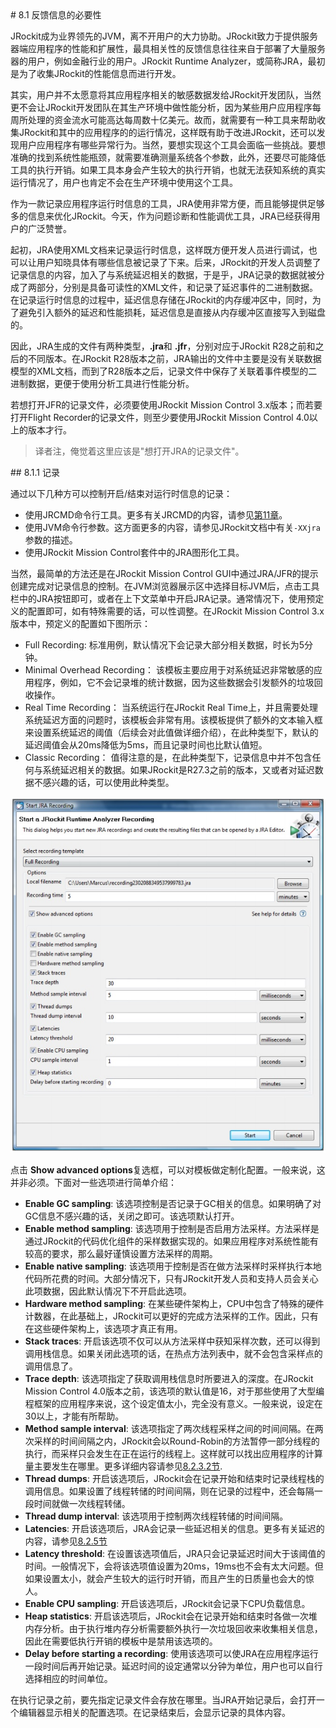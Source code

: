 <a name="8.1" />
# 8.1 反馈信息的必要性

JRockit成为业界领先的JVM，离不开用户的大力协助。JRockit致力于提供服务器端应用程序的性能和扩展性，最具相关性的反馈信息往往来自于部署了大量服务器的用户，例如金融行业的用户。JRockit  Runtime Analyzer，或简称JRA，最初是为了收集JRockit的性能信息而进行开发。

其实，用户并不太愿意将其应用程序相关的敏感数据发给JRockit开发团队，当然更不会让JRockit开发团队在其生产环境中做性能分析，因为某些用户应用程序每周所处理的资金流水可能高达每周数十亿美元。故而，就需要有一种工具来帮助收集JRockit和其中的应用程序的的运行情况，这样既有助于改进JRockit，还可以发现用户应用程序有哪些异常行为。当然，要想实现这个工具会面临一些挑战。要想准确的找到系统性能瓶颈，就需要准确测量系统各个参数，此外，还要尽可能降低工具的执行开销。如果工具本身会产生较大的执行开销，也就无法获知系统的真实运行情况了，用户也肯定不会在生产环境中使用这个工具。

作为一款记录应用程序运行时信息的工具，JRA使用非常方便，而且能够提供足够多的信息来优化JRockit。今天，作为问题诊断和性能调优工具，JRA已经获得用户的广泛赞誉。

起初，JRA使用XML文档来记录运行时信息，这样既方便开发人员进行调试，也可以让用户知晓具体有哪些信息被记录了下来。后来，JRockit的开发人员调整了记录信息的内容，加入了与系统延迟相关的数据，于是乎，JRA记录的数据就被分成了两部分，分别是具备可读性的XML文件，和记录了延迟事件的二进制数据。在记录运行时信息的过程中，延迟信息存储在JRockit的内存缓冲区中，同时，为了避免引入额外的延迟和性能损耗，延迟信息是直接从内存缓冲区直接写入到磁盘的。

因此，JRA生成的文件有两种类型，**.jra**和 **.jfr**，分别对应于JRockit R28之前和之后的不同版本。在JRockit R28版本之前，JRA输出的文件中主要是没有关联数据模型的XML文档，而到了R28版本之后，记录文件中保存了关联着事件模型的二进制数据，更便于使用分析工具进行性能分析。

若想打开JFR的记录文件，必须要使用JRockit Mission Control 3.x版本；而若要打开Flight Recorder的记录文件，则至少要使用JRockit Mission Control 4.0以上的版本才行。

>译者注，俺觉着这里应该是"想打开JRA的记录文件"。

<a name="8.1.1" />
## 8.1.1 记录

通过以下几种方可以控制开启/结束对运行时信息的记录：

* 使用JRCMD命令行工具。更多有关JRCMD的内容，请参见[第11章][2]。
* 使用JVM命令行参数。这方面更多的内容，请参见JRockit文档中有关`-XXjra`参数的描述。
* 使用JRockit Mission Control套件中的JRA图形化工具。

当然，最简单的方法还是在JRockit Mission Control GUI中通过JRA/JFR的提示创建完成对记录信息的控制。在JVM浏览器展示区中选择目标JVM后，点击工具栏中的JRA按钮即可，或者在上下文菜单中开启JRA记录。通常情况下，使用预定义的配置即可，如有特殊需要的话，可以性调整。在JRockit Mission Control 3.x版本中，预定义的配置如下图所示：

* Full Recording:  标准用例，默认情况下会记录大部分相关数据，时长为5分钟。
* Minimal Overhead Recording： 该模板主要应用于对系统延迟非常敏感的应用程序，例如，它不会记录堆的统计数据，因为这些数据会引发额外的垃圾回收操作。
* Real Time Recording： 当系统运行在JRockit Real Time上，并且需要处理系统延迟方面的问题时，该模板会非常有用。该模板提供了额外的文本输入框来设置系统延迟的阈值（后续会对此值做详细介绍），在此种类型下，默认的延迟阈值会从20ms降低为5ms，而且记录时间也比默认值短。
* Classic Recording： 值得注意的是，在此种类型下，记录信息中并不包含任何与系统延迟相关的数据。如果JRockit是R27.3之前的版本，又或者对延迟数据不感兴趣的话，可以使用此种类型。

![Figure 8-1][1]

点击 **Show advanced options**复选框，可以对模板做定制化配置。一般来说，这并非必须。下面对一些选项进行简单介绍：

* **Enable GC sampling**: 该选项控制是否记录于GC相关的信息。如果明确了对GC信息不感兴趣的话，关闭之即可。该选项默认打开。
* **Enable method sampling**: 该选项用于控制是否启用方法采样。方法采样是通过JRockit的代码优化组件的采样数据实现的。如果应用程序对系统性能有较高的要求，那么最好谨慎设置方法采样的周期。
* **Enable native sampling**: 该选项用于控制是否在做方法采样时采样执行本地代码所花费的时间。大部分情况下，只有JRockit开发人员和支持人员会关心此项数据，因此默认情况下不开启此选项。
* **Hardware method sampling**: 在某些硬件架构上，CPU中包含了特殊的硬件计数器，在此基础上，JRockit可以更好的完成方法采样的工作。因此，只有在这些硬件架构上，该选项才真正有用。
* **Stack traces**: 开启该选项不仅可以从方法采样中获知采样次数，还可以得到调用栈信息。如果关闭此选项的话，在热点方法列表中，就不会包含采样点的调用信息了。
* **Trace depth**: 该选项指定了获取调用栈信息时所要进入的深度。在JRockit Mission Control 4.0版本之前，该选项的默认值是16，对于那些使用了大型编程框架的应用程序来说，这个设定值太小，完全没有意义。一般来说，设定在30以上，才能有所帮助。
* **Method sample interval**: 该选项指定了两次线程采样之间的时间间隔。在两次采样的时间间隔之内，JRockit会以Round-Robin的方法暂停一部分线程的执行，而采样只会发生在正在运行的线程上。这样就可以找出应用程序的计算量主要发生在哪里。更多详细内容请参见[8.2.3.2节][3].
* **Thread dumps**: 开启该选项后，JRockit会在记录开始和结束时记录线程栈的调用信息。如果设置了线程转储的时间间隔，则在记录的过程中，还会每隔一段时间就做一次线程转储。
* **Thread dump interval**: 该选项用于控制两次线程转储的时间间隔。
* **Latencies**: 开启该选项后，JRA会记录一些延迟相关的信息。更多有关延迟的内容，请参见[8.2.5节][4]
* **Latency threshold**: 在设置该选项值后，JRA只会记录延迟时间大于该阈值的时间。一般情况下，会将该选项值设置为20ms，19ms也不会有太大问题。但如果设置太小，就会产生较大的运行时开销，而且产生的日质量也会大的惊人。
* **Enable CPU sampling**: 开启该选项后，JRockit会记录下CPU负载信息。
* **Heap statistics**: 开启该选项后，JRockit会在记录开始和结束时各做一次堆内存分析。由于执行堆内存分析需要额外执行一次垃圾回收来收集相关信息，因此在需要低执行开销的模板中是禁用该选项的。
* **Delay before starting a recording**: 使用该选项可以使JRA在应用程序运行一段时间后再开始记录。延迟时间的设定通常以分钟为单位，用户也可以自行选择相应的时间单位。

在执行记录之前，要先指定记录文件会存放在哪里。当JRA开始记录后，会打开一个编辑器显示相关的配置选项。在记录结束后，会显示记录的具体内容。



[1]:    ../images/8-1.jpg
[2]:    ../chap11/11.md#11
[3]:    ./8.2.md#8.2.3.2
[4]:    ./8.2.md#8.2.5